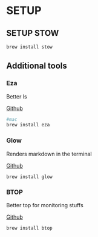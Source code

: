 # SETUP

## SETUP STOW

```zsh
brew install stow
```


## Additional tools


### Eza
Better ls

[Github](https://github.com/aristocratos/btop)

```zsh
#mac
brew install eza

```

### Glow
Renders markdown in the terminal

[Github](https://github.com/aristocratos/btop)
```zhs
brew install glow
```

### BTOP

Better top for monitoring stuffs

[Github](https://github.com/aristocratos/btop)

```
brew install btop
```
